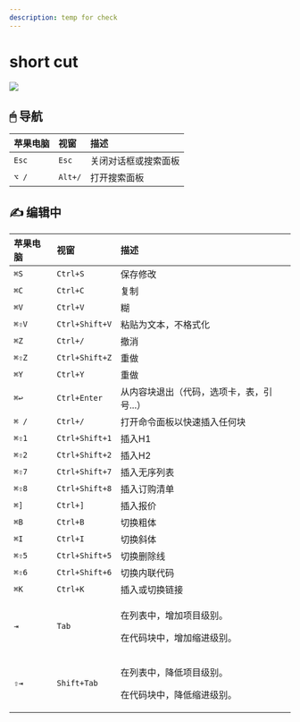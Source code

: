 ```yaml
---
description: temp for check
---
```


# short cut

![](https://youpai.roccoshi.top/img/20200705131557.jpg)

##  🖱 导航  <a id="navigation"></a>



| 苹果电脑 | 视窗 | 描述 |
| :--- | :--- | :--- |
| `Esc` | `Esc` | 关闭对话框或搜索面板 |
| `⌥ /` | `Alt+/` | 打开搜索面板 |

## ​✍ 编辑中 <a id="editing"></a>

<table>
  <thead>
    <tr>
      <th style="text-align:left">&#x82F9;&#x679C;&#x7535;&#x8111;</th>
      <th style="text-align:left">&#x89C6;&#x7A97;</th>
      <th style="text-align:left">&#x63CF;&#x8FF0;</th>
    </tr>
  </thead>
  <tbody>
    <tr>
      <td style="text-align:left"><code>&#x2318;S</code>
      </td>
      <td style="text-align:left"><code>Ctrl+S</code>
      </td>
      <td style="text-align:left">&#x4FDD;&#x5B58;&#x4FEE;&#x6539;</td>
    </tr>
    <tr>
      <td style="text-align:left"><code>&#x2318;C</code>
      </td>
      <td style="text-align:left"><code>Ctrl+C</code>
      </td>
      <td style="text-align:left">&#x590D;&#x5236;</td>
    </tr>
    <tr>
      <td style="text-align:left"><code>&#x2318;V</code>
      </td>
      <td style="text-align:left"><code>Ctrl+V</code>
      </td>
      <td style="text-align:left">&#x7CCA;</td>
    </tr>
    <tr>
      <td style="text-align:left"><code>&#x2318;&#x21E7;V</code>
      </td>
      <td style="text-align:left"><code>Ctrl+Shift+V</code>
      </td>
      <td style="text-align:left">&#x7C98;&#x8D34;&#x4E3A;&#x6587;&#x672C;&#xFF0C;&#x4E0D;&#x683C;&#x5F0F;&#x5316;</td>
    </tr>
    <tr>
      <td style="text-align:left"><code>&#x2318;Z</code>
      </td>
      <td style="text-align:left"><code>Ctrl+/</code>
      </td>
      <td style="text-align:left">&#x64A4;&#x6D88;</td>
    </tr>
    <tr>
      <td style="text-align:left"><code>&#x2318;&#x21E7;Z</code>
      </td>
      <td style="text-align:left"><code>Ctrl+Shift+Z</code>
      </td>
      <td style="text-align:left">&#x91CD;&#x505A;</td>
    </tr>
    <tr>
      <td style="text-align:left"><code>&#x2318;Y</code>
      </td>
      <td style="text-align:left"><code>Ctrl+Y</code>
      </td>
      <td style="text-align:left">&#x91CD;&#x505A;</td>
    </tr>
    <tr>
      <td style="text-align:left"><code>&#x2318;&#x21A9;</code>
      </td>
      <td style="text-align:left"><code>Ctrl+Enter</code>
      </td>
      <td style="text-align:left">&#x4ECE;&#x5185;&#x5BB9;&#x5757;&#x9000;&#x51FA;&#xFF08;&#x4EE3;&#x7801;&#xFF0C;&#x9009;&#x9879;&#x5361;&#xFF0C;&#x8868;&#xFF0C;&#x5F15;&#x53F7;...&#xFF09;</td>
    </tr>
    <tr>
      <td style="text-align:left"><code>&#x2318; /</code>
      </td>
      <td style="text-align:left"><code>Ctrl+/</code>
      </td>
      <td style="text-align:left">&#x6253;&#x5F00;&#x547D;&#x4EE4;&#x9762;&#x677F;&#x4EE5;&#x5FEB;&#x901F;&#x63D2;&#x5165;&#x4EFB;&#x4F55;&#x5757;</td>
    </tr>
    <tr>
      <td style="text-align:left"><code>&#x2318;&#x21E7;1</code>
      </td>
      <td style="text-align:left"><code>Ctrl+Shift+1</code>
      </td>
      <td style="text-align:left">&#x63D2;&#x5165;H1</td>
    </tr>
    <tr>
      <td style="text-align:left"><code>&#x2318;&#x21E7;2</code>
      </td>
      <td style="text-align:left"><code>Ctrl+Shift+2</code>
      </td>
      <td style="text-align:left">&#x63D2;&#x5165;H2</td>
    </tr>
    <tr>
      <td style="text-align:left"><code>&#x2318;&#x21E7;7</code>
      </td>
      <td style="text-align:left"><code>Ctrl+Shift+7</code>
      </td>
      <td style="text-align:left">&#x63D2;&#x5165;&#x65E0;&#x5E8F;&#x5217;&#x8868;</td>
    </tr>
    <tr>
      <td style="text-align:left"><code>&#x2318;&#x21E7;8</code>
      </td>
      <td style="text-align:left"><code>Ctrl+Shift+8</code>
      </td>
      <td style="text-align:left">&#x63D2;&#x5165;&#x8BA2;&#x8D2D;&#x6E05;&#x5355;</td>
    </tr>
    <tr>
      <td style="text-align:left"><code>&#x2318;]</code>
      </td>
      <td style="text-align:left"><code>Ctrl+]</code>
      </td>
      <td style="text-align:left">&#x63D2;&#x5165;&#x62A5;&#x4EF7;</td>
    </tr>
    <tr>
      <td style="text-align:left"><code>&#x2318;B</code>
      </td>
      <td style="text-align:left"><code>Ctrl+B</code>
      </td>
      <td style="text-align:left">&#x5207;&#x6362;&#x7C97;&#x4F53;</td>
    </tr>
    <tr>
      <td style="text-align:left"><code>&#x2318;I</code>
      </td>
      <td style="text-align:left"><code>Ctrl+I</code>
      </td>
      <td style="text-align:left">&#x5207;&#x6362;&#x659C;&#x4F53;</td>
    </tr>
    <tr>
      <td style="text-align:left"><code>&#x2318;&#x21E7;5</code>
      </td>
      <td style="text-align:left"><code>Ctrl+Shift+5</code>
      </td>
      <td style="text-align:left">&#x5207;&#x6362;&#x5220;&#x9664;&#x7EBF;</td>
    </tr>
    <tr>
      <td style="text-align:left"><code>&#x2318;&#x21E7;6</code>
      </td>
      <td style="text-align:left"><code>Ctrl+Shift+6</code>
      </td>
      <td style="text-align:left">&#x5207;&#x6362;&#x5185;&#x8054;&#x4EE3;&#x7801;</td>
    </tr>
    <tr>
      <td style="text-align:left"><code>&#x2318;K</code>
      </td>
      <td style="text-align:left"><code>Ctrl+K</code>
      </td>
      <td style="text-align:left">&#x63D2;&#x5165;&#x6216;&#x5207;&#x6362;&#x94FE;&#x63A5;</td>
    </tr>
    <tr>
      <td style="text-align:left"><code>&#x21E5;</code>
      </td>
      <td style="text-align:left"><code>Tab</code>
      </td>
      <td style="text-align:left">
        <p>&#x5728;&#x5217;&#x8868;&#x4E2D;&#xFF0C;&#x589E;&#x52A0;&#x9879;&#x76EE;&#x7EA7;&#x522B;&#x3002;</p>
        <p>&#x5728;&#x4EE3;&#x7801;&#x5757;&#x4E2D;&#xFF0C;&#x589E;&#x52A0;&#x7F29;&#x8FDB;&#x7EA7;&#x522B;&#x3002;</p>
      </td>
    </tr>
    <tr>
      <td style="text-align:left"><code>&#x21E7;&#x21E5;</code>
      </td>
      <td style="text-align:left"><code>Shift+Tab</code>
      </td>
      <td style="text-align:left">
        <p>&#x5728;&#x5217;&#x8868;&#x4E2D;&#xFF0C;&#x964D;&#x4F4E;&#x9879;&#x76EE;&#x7EA7;&#x522B;&#x3002;</p>
        <p>&#x5728;&#x4EE3;&#x7801;&#x5757;&#x4E2D;&#xFF0C;&#x964D;&#x4F4E;&#x7F29;&#x8FDB;&#x7EA7;&#x522B;&#x3002;</p>
      </td>
    </tr>
  </tbody>
</table>

